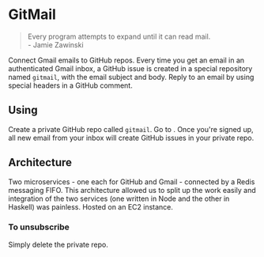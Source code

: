 # GitMail
> Every program attempts to expand until it can read mail.    
> \- Jamie Zawinski

Connect Gmail emails to GitHub repos. Every time you get an email in an authenticated Gmail inbox, a GitHub issue is created in a special repository named `gitmail`, with the email subject and body. Reply to an email by using special headers in a GitHub comment.

## Using
Create a private GitHub repo called `gitmail`. Go to <url>. Once you're signed up, all new email from your inbox will create GitHub issues in your private repo.

## Architecture
Two microservices - one each for GitHub and Gmail - connected by a Redis messaging FIFO. This architecture allowed us to split up the work easily and integration of the two services (one written in Node and the other in Haskell) was painless. Hosted on an EC2 instance.

### To unsubscribe
Simply delete the private repo.
